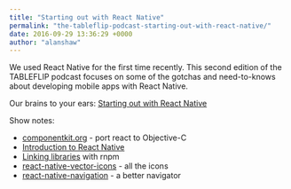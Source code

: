 ```yaml
---
title: "Starting out with React Native"
permalink: "the-tableflip-podcast-starting-out-with-react-native/"
date: 2016-09-29 13:36:29 +0000
author: "alanshaw"
---
```

We used React Native for the first time recently. This second edition of the TABLEFLIP podcast focuses on some of the gotchas and need-to-knows about developing mobile apps with React Native.

Our brains to your ears:
[Starting out with React Native](https://ucarecdn.com/45a3a36e-86c2-44e6-93e0-01670b965aef/TABLEFLIP_podcast_001.m4a)

Show notes:

* [componentkit.org](http://componentkit.org/) - port react to Objective-C
* [Introduction to React Native](https://code.facebook.com/posts/1014532261909640/react-native-bringing-modern-web-techniques-to-mobile/)
* [Linking libraries](https://facebook.github.io/react-native/docs/linking-libraries-ios.html) with rnpm
* [react-native-vector-icons](https://github.com/oblador/react-native-vector-icons) - all the icons
* [react-native-navigation](https://github.com/wix/react-native-navigation) - a better navigator
